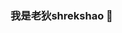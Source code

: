 ### 我是老狄shrekshao 👋

<!--
**shrekshao/shrekshao** is a ✨ _special_ ✨ repository because its `README.md` (this file) appears on your GitHub profile.
-->


